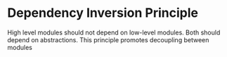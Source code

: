# Dependency Inversion Principle

High level modules should not depend on low-level modules. Both should depend on abstractions. This principle promotes decoupling between modules